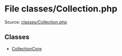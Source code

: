 File classes/Collection.php
=========

Source: [classes/Collection.php](https://github.com/PrestaShop/PrestaShop/blob/1.5.5.0/classes/Collection.php)


Classes
-------

* [CollectionCore](class.CollectionCore.md)

